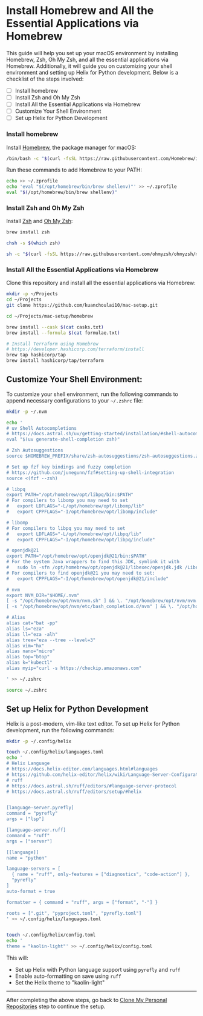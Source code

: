 # Install Homebrew and All the Essential Applications via Homebrew

This guide will help you set up your macOS environment by installing Homebrew, Zsh, Oh My Zsh, and all the essential applications via Homebrew. Additionally, it will guide you on customizing your shell environment and setting up Helix for Python development. Below is a checklist of the steps involved:

- [ ] Install homebrew
- [ ] Install Zsh and Oh My Zsh
- [ ] Install All the Essential Applications via Homebrew
- [ ] Customize Your Shell Environment
- [ ] Set up Helix for Python Development

### Install homebrew

Install [Homebrew](https://brew.sh/), the package manager for macOS:

```bash
/bin/bash -c "$(curl -fsSL https://raw.githubusercontent.com/Homebrew/install/HEAD/install.sh)"
```

Run these commands to add Homebrew to your PATH:

```bash
echo >> ~/.zprofile
echo 'eval "$(/opt/homebrew/bin/brew shellenv)"' >> ~/.zprofile
eval "$(/opt/homebrew/bin/brew shellenv)"
```

### Install Zsh and Oh My Zsh

Install [Zsh](https://github.com/ohmyzsh/ohmyzsh/wiki/Installing-ZSH#macos) and [Oh My Zsh](https://ohmyz.sh/):

```bash
brew install zsh

chsh -s $(which zsh)

sh -c "$(curl -fsSL https://raw.githubusercontent.com/ohmyzsh/ohmyzsh/master/tools/install.sh)"
```

### Install All the Essential Applications via Homebrew

Clone this repository and install all the essential applications via Homebrew:

```bash
mkdir -p ~/Projects
cd ~/Projects
git clone https://github.com/kuanchoulai10/mac-setup.git

cd ~/Projects/mac-setup/homebrew

brew install --cask $(cat casks.txt)
brew install --formula $(cat formulae.txt)

# Install Terraform using Homebrew
# https://developer.hashicorp.com/terraform/install
brew tap hashicorp/tap
brew install hashicorp/tap/terraform
```

## Customize Your Shell Environment:

To customize your shell environment, run the following commands to append necessary configurations to your `~/.zshrc` file:

```bash
mkdir -p ~/.nvm

echo '
# uv Shell Autocompletions
# https://docs.astral.sh/uv/getting-started/installation/#shell-autocompletion
eval "$(uv generate-shell-completion zsh)"

# Zsh Autosuggestions
source $HOMEBREW_PREFIX/share/zsh-autosuggestions/zsh-autosuggestions.zsh

# Set up fzf key bindings and fuzzy completion
# https://github.com/junegunn/fzf#setting-up-shell-integration
source <(fzf --zsh)

# libpq
export PATH="/opt/homebrew/opt/libpq/bin:$PATH"
# For compilers to libomp you may need to set
#   export LDFLAGS="-L/opt/homebrew/opt/libomp/lib"
#   export CPPFLAGS="-I/opt/homebrew/opt/libomp/include"

# libomp
# For compilers to libpq you may need to set
#   export LDFLAGS="-L/opt/homebrew/opt/libpq/lib"
#   export CPPFLAGS="-I/opt/homebrew/opt/libpq/include"

# openjdk@21
export PATH="/opt/homebrew/opt/openjdk@21/bin:$PATH"
# For the system Java wrappers to find this JDK, symlink it with
#   sudo ln -sfn /opt/homebrew/opt/openjdk@21/libexec/openjdk.jdk /Library/Java/JavaVirtualMachines/openjdk-21.jdk
# For compilers to find openjdk@21 you may need to set:
#   export CPPFLAGS="-I/opt/homebrew/opt/openjdk@21/include"

# nvm
export NVM_DIR="$HOME/.nvm"
[ -s "/opt/homebrew/opt/nvm/nvm.sh" ] && \. "/opt/homebrew/opt/nvm/nvm.sh"  # This loads nvm
[ -s "/opt/homebrew/opt/nvm/etc/bash_completion.d/nvm" ] && \. "/opt/homebrew/opt/nvm/etc/bash_completion.d/nvm"  # This loads nvm bash_completion

# Alias
alias cat="bat -pp"
alias ls="eza"
alias ll="eza -alh"
alias tree="eza --tree --level=3"
alias vim="hx"
alias nano="micro"
alias top="btop"
alias k="kubectl"
alias myip="curl -s https://checkip.amazonaws.com"

' >> ~/.zshrc

source ~/.zshrc
```

## Set up Helix for Python Development

Helix is a post-modern, vim-like text editor. To set up Helix for Python development, run the following commands:

```bash
mkdir -p ~/.config/helix

touch ~/.config/helix/languages.toml
echo '
# Helix Language
# https://docs.helix-editor.com/languages.html#languages
# https://github.com/helix-editor/helix/wiki/Language-Server-Configurations
# ruff
# https://docs.astral.sh/ruff/editors/#language-server-protocol
# https://docs.astral.sh/ruff/editors/setup/#helix


[language-server.pyrefly]
command = "pyrefly"
args = ["lsp"]

[language-server.ruff]
command = "ruff"
args = ["server"]

[[language]]
name = "python"

language-servers = [
  { name = "ruff", only-features = ["diagnostics", "code-action"] },
  "pyrefly"
]
auto-format = true

formatter = { command = "ruff", args = ["format", "-"] }

roots = [".git", "pyproject.toml", "pyrefly.toml"]
' >> ~/.config/helix/languages.toml


touch ~/.config/helix/config.toml
echo '
theme = "kaolin-light"' >> ~/.config/helix/config.toml
```

This will:

- Set up Helix with Python language support using `pyrefly` and `ruff`
- Enable auto-formatting on save using `ruff`
- Set the Helix theme to "kaolin-light"

---

After completing the above steps, go back to [Clone My Personal Repositories](../README.md#clone-my-personal-repositories) step to continue the setup.